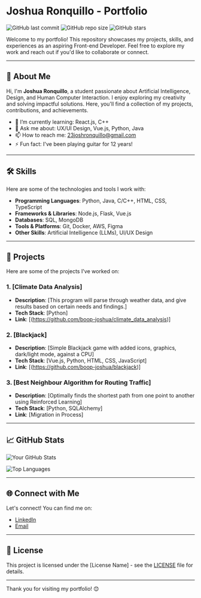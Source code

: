 # Joshua Ronquillo - Portfolio

![GitHub last commit](https://img.shields.io/github/last-commit/[boop-joshua]/[YourRepoName]?style=flat-square)
![GitHub repo size](https://img.shields.io/github/repo-size/[boop-joshua]/[YourRepoName]?style=flat-square)
![GitHub stars](https://img.shields.io/github/stars/[boop-joshua]/[YourRepoName]?style=social)

Welcome to my portfolio! This repository showcases my projects, skills, and experiences as an aspiring Front-end Developer. Feel free to explore my work and reach out if you'd like to collaborate or connect.

---

## 🚀 About Me

Hi, I'm **Joshua Ronquillo**, a student passionate about Artificial Intelligence, Design, and Human Computer Interaction. I enjoy exploring my creativity and solving impactful solutions. Here, you'll find a collection of my projects, contributions, and achievements.

- 🌱 I’m currently learning: React.js, C++
- 💬 Ask me about: UX/UI Design, Vue.js, Python, Java
- 📫 How to reach me: 23joshronquillo@gmail.com
- ⚡ Fun fact: I've been playing guitar for 12 years!

---

## 🛠️ Skills

Here are some of the technologies and tools I work with:

- **Programming Languages**: Python, Java, C/C++, HTML, CSS, TypeScript
- **Frameworks & Libraries**: Node.js, Flask, Vue.js
- **Databases**: SQL, MongoDB
- **Tools & Platforms**: Git, Docker, AWS, Figma
- **Other Skills**:  Artificial Intelligence (LLMs), UI/UX Design

---

## 📂 Projects

Here are some of the projects I've worked on:

### 1. [Climate Data Analysis]
- **Description**: [This program will parse through weather data, and give results based on certain needs and findings.]
- **Tech Stack**: [Python]
- **Link**: [(https://github.com/boop-joshua/climate_data_analysis)]

### 2. [Blackjack]
- **Description**: [Simple Blackjack game with added icons, graphics, dark/light mode, against a CPU]
- **Tech Stack**: [Vue.js, Python, HTML, CSS, JavaScript]
- **Link**: [(https://github.com/boop-joshua/blackjack)]

### 3. [Best Neighbour Algorithm for Routing Traffic]
- **Description**: [Optimally finds the shortest path from one point to another using Reinforced Learning]
- **Tech Stack**: [Python, SQLAlchemy]
- **Link**: [Migration in Process]

---

## 📈 GitHub Stats

![Your GitHub Stats](https://github-readme-stats.vercel.app/api?username=[boop-joshua]&show_icons=true&theme=[dark])

![Top Languages](https://github-readme-stats.vercel.app/api/top-langs/?username=[boop-joshua]&layout=compact&theme=[dark])

---

## 🌐 Connect with Me

Let's connect! You can find me on:

- [LinkedIn]([https://www.linkedin.com/in/[YourProfile]](https://www.linkedin.com/in/joshua-ronquillo/))
- [Email](mailto:[23joshronquillo@gmail.com])

---

## 📝 License

This project is licensed under the [License Name] - see the [LICENSE](LICENSE) file for details.

---

Thank you for visiting my portfolio! 😊
